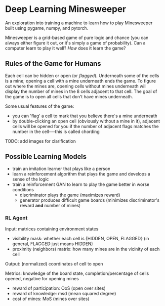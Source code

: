 # Deep Learning Minesweeper
An exploration into training a machine to learn how to play Minesweeper built using pygame, numpy, and pytorch.

Minesweeper is a grid-based game of pure logic and chance (you can always either figure it out, or it's simply a game
 of probability). Can a computer learn to play it well? _How_ does it learn the game?

## Rules of the Game for Humans
Each cell can be hidden or open (or _flagged_). Underneath some of the cells is a mine; opening a cell with a mine
 underneath ends the game. To figure out where the mines are, opening cells without mines underneath will display
  the number of mines in the 8 cells adjacent to that cell. The goal of the game is to open all cells that don't have
   mines underneath.

Some usual features of the game:
- you can 'flag' a cell to mark that you believe there's a mine underneath
- by double-clicking an open cell (obviously without a mine in it), adjacent cells will be opened for you if the
 number of adjacent flags matches the number in the cell---this is called chording
 
 TODO: add images for clarification

## Possible Learning Models
- train an imitation learner that plays like a person
- learn a reinforcement algorithm that plays the game and develops a sense of the logic
- train a reinforcement GAN to learn to play the game better in worse conditions
  - discriminator plays the game (maximizes reward)
  - generator produces difficult game boards (minimizes discriminator's reward **and** number of mines)

### RL Agent
Input: matrices containing environment states
- visibility mask: whether each cell is {HIDDEN, OPEN, FLAGGED} (in general, FLAGGED just means HIDDEN)
- proximity (neighbors) matrix: how many mines are in the vicinity of each cell

Output: (normalized) coordinates of cell to open

Metrics: knowledge of the board state, completion/percentage of cells opened, negative for opening mines
- reward of participation: OoS (open over sites)
- reward of knowledge: msd (mean squared degree)
- cost of mines: MoS (mines over sites)
